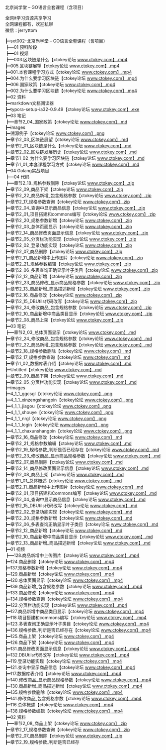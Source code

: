 北京尚学堂 – GO语言全套课程（含项目）

全网it学习资源共享学习<br>全网课程都有，欢迎私聊<br>微信：jerryttom<br>

┣━sxt002-北京尚学堂 – GO语言全套课程（含项目）<br> ┣━01 预科阶段<br> ┣━01 视频<br> ┣━003.区块链是什么【ctokey论坛 www.ctokey.com】.mp4<br> ┣━005.区块链展望【ctokey论坛 www.ctokey.com】.mp4<br> ┣━001.本套课程学习方式【ctokey论坛 www.ctokey.com】.mp4<br> ┣━004.为什么要学习区块链【ctokey论坛 www.ctokey.com】.mp4<br> ┣━006.国家政策【ctokey论坛 www.ctokey.com】.mp4<br> ┣━002.为什么要学习区块链【ctokey论坛 www.ctokey.com】.mp4<br> ┣━02 资料<br> ┣━markdown文档阅读器<br> ┣━typora-setup-ia32-0.9.49【ctokey论坛 www.ctokey.com】.exe<br> ┣━03 笔记<br> ┣━章节2_04_国家政策【ctokey论坛 www.ctokey.com】.md<br> ┣━images<br> ┣━溯源例子【ctokey论坛 www.ctokey.com】.png<br> ┣━章节2_03_区块链展望【ctokey论坛 www.ctokey.com】.md<br> ┣━章节2_01_区块链是什么【ctokey论坛 www.ctokey.com】.md<br> ┣━章节2_02_区块链发展历史【ctokey论坛 www.ctokey.com】.md<br> ┣━章节1_02_为什么要学习区块链【ctokey论坛 www.ctokey.com】.md<br> ┣━章节1_01_本套课程学习方式【ctokey论坛 www.ctokey.com】.md<br> ┣━04 Golang实战项目<br> ┣━04 代码<br> ┣━章节2_18_规格参数删除【ctokey论坛 www.ctokey.com】.zip<br> ┣━章节2_09_商品下架【ctokey论坛 www.ctokey.com】.zip<br> ┣━章节2_22_商品新增_包含规格参数【ctokey论坛 www.ctokey.com】.zip<br> ┣━章节2_17_规格参数查询【ctokey论坛 www.ctokey.com】.zip<br> ┣━章节2_04_查询中显示商品信息【ctokey论坛 www.ctokey.com】.zip<br> ┣━章节2_01_项目搭建和commons编写【ctokey论坛 www.ctokey.com】.zip<br> ┣━章节2_20_规格参数新增【ctokey论坛 www.ctokey.com】.zip<br> ┣━章节2_03_总体页面显示【ctokey论坛 www.ctokey.com】.zip<br> ┣━章节2_14_商品修改页面显示信息【ctokey论坛 www.ctokey.com】.zip<br> ┣━章节2_05_分页栏功能实现【ctokey论坛 www.ctokey.com】.zip<br> ┣━章节2_02_登录功能实现【ctokey论坛 www.ctokey.com】.zip<br> ┣━章节2_07_商品删除【ctokey论坛 www.ctokey.com】.zip<br> ┣━章节2_11_商品新增中上传图片【ctokey论坛 www.ctokey.com】.zip<br> ┣━章节2_21_规格参数编辑【ctokey论坛 www.ctokey.com】.zip<br> ┣━章节2_06_多表查询正确显示叶子类目【ctokey论坛 www.ctokey.com】.zip<br> ┣━章节2_12_商品新增【ctokey论坛 www.ctokey.com】.zip<br> ┣━章节2_23_商品修改_显示商品规格参数【ctokey论坛 www.ctokey.com】.zip<br> ┣━章节2_13_商品新增_商品描述新增【ctokey论坛 www.ctokey.com】.zip<br> ┣━章节2_16_商品修改【ctokey论坛 www.ctokey.com】.zip<br> ┣━章节2_15_DBUtils代码改写【ctokey论坛 www.ctokey.com】.zip<br> ┣━章节2_24_修改商品_包含规格参数【ctokey论坛 www.ctokey.com】.zip<br> ┣━章节2_10_商品新增中商品类目显示【ctokey论坛 www.ctokey.com】.zip<br> ┣━章节2_08_商品上架【ctokey论坛 www.ctokey.com】.zip<br> ┣━03 笔记<br> ┣━章节2_03_总体页面显示【ctokey论坛 www.ctokey.com】.md<br> ┣━章节2_24_修改商品_包含规格参数【ctokey论坛 www.ctokey.com】.md<br> ┣━章节2_22_商品新增_包含规格参数【ctokey论坛 www.ctokey.com】.md<br> ┣━章节2_18_规格参数删除【ctokey论坛 www.ctokey.com】.md<br> ┣━章节2_17_规格参数查询【ctokey论坛 www.ctokey.com】.md<br> ┣━章节1_02_数据库表介绍【ctokey论坛 www.ctokey.com】.md<br> ┣━Untitled【ctokey论坛 www.ctokey.com】.md<br> ┣━章节2_09_商品下架【ctokey论坛 www.ctokey.com】.md<br> ┣━章节2_05_分页栏功能实现【ctokey论坛 www.ctokey.com】.md<br> ┣━images<br> ┣━4_1_1_ggcsgl【ctokey论坛 www.ctokey.com】.png<br> ┣━4_1_1_xinzengshangpin【ctokey论坛 www.ctokey.com】.png<br> ┣━4_1_1_jiagou【ctokey论坛 www.ctokey.com】.png<br> ┣━4_1_1_shouye【ctokey论坛 www.ctokey.com】.png<br> ┣━4_1_1_nrgl【ctokey论坛 www.ctokey.com】.png<br> ┣━4_1_1_login【ctokey论坛 www.ctokey.com】.png<br> ┣━4_1_1_chaxunshangpin【ctokey论坛 www.ctokey.com】.png<br> ┣━章节2_16_商品修改【ctokey论坛 www.ctokey.com】.md<br> ┣━章节2_21_规格参数编辑【ctokey论坛 www.ctokey.com】.md<br> ┣━章节2_19_规格参数_判断是否已经存在【ctokey论坛 www.ctokey.com】.md<br> ┣━章节2_23_修改商品_显示商品规格参数【ctokey论坛 www.ctokey.com】.md<br> ┣━章节2_07_商品删除【ctokey论坛 www.ctokey.com】.md<br> ┣━章节2_14_商品修改页面显示信息【ctokey论坛 www.ctokey.com】.md<br> ┣━章节2_08_商品上架【ctokey论坛 www.ctokey.com】.md<br> ┣━章节1_01_总体概述【ctokey论坛 www.ctokey.com】.md<br> ┣━章节2_11_商品新增中上传图片【ctokey论坛 www.ctokey.com】.md<br> ┣━章节2_01_项目搭建和Commons编写【ctokey论坛 www.ctokey.com】.md<br> ┣━章节2_04_查询中显示商品信息【ctokey论坛 www.ctokey.com】.md<br> ┣━章节2_15_DBUtils代码改写【ctokey论坛 www.ctokey.com】.md<br> ┣━章节2_02_登录功能实现【ctokey论坛 www.ctokey.com】.md<br> ┣━章节2_20_规格参数新增【ctokey论坛 www.ctokey.com】.md<br> ┣━章节2_06_多表查询正确显示叶子类目【ctokey论坛 www.ctokey.com】.md<br> ┣━章节2_12_商品新增【ctokey论坛 www.ctokey.com】.md<br> ┣━章节2_10_商品新增中商品类目显示【ctokey论坛 www.ctokey.com】.md<br> ┣━章节2_13_商品新增_商品描述新增【ctokey论坛 www.ctokey.com】.md<br> ┣━01 视频<br> ┣━128.商品新增中上传图片【ctokey论坛 www.ctokey.com】.mp4<br> ┣━124.商品删除【ctokey论坛 www.ctokey.com】.mp4<br> ┣━137.规格参数新增【ctokey论坛 www.ctokey.com】.mp4<br> ┣━129.商品新增【ctokey论坛 www.ctokey.com】.mp4<br> ┣━120.总体页面显示【ctokey论坛 www.ctokey.com】.mp4<br> ┣━139.商品新增_包含规格参数【ctokey论坛 www.ctokey.com】.mp4<br> ┣━133.商品修改【ctokey论坛 www.ctokey.com】.mp4<br> ┣━134.规格参数查询【ctokey论坛 www.ctokey.com】.mp4<br> ┣━122.分页栏功能实现【ctokey论坛 www.ctokey.com】.mp4<br> ┣━127.商品新增中商品类目显示【ctokey论坛 www.ctokey.com】.mp4<br> ┣━118.项目搭建和commons编写【ctokey论坛 www.ctokey.com】.mp4<br> ┣━123.多表查询正确显示叶子类目【ctokey论坛 www.ctokey.com】.mp4<br> ┣━136.规格参数_判断是否已经存在【ctokey论坛 www.ctokey.com】.mp4<br> ┣━125.商品上架【ctokey论坛 www.ctokey.com】.mp4<br> ┣━126.商品下架【ctokey论坛 www.ctokey.com】.mp4<br> ┣━131.商品修改页面显示信息【ctokey论坛 www.ctokey.com】.mp4<br> ┣━132.DBUtils代码改写【ctokey论坛 www.ctokey.com】.mp4<br> ┣━119.登录功能实现【ctokey论坛 www.ctokey.com】.mp4<br> ┣━121.查询中显示商品信息【ctokey论坛 www.ctokey.com】.mp4<br> ┣━117.数据库表介绍【ctokey论坛 www.ctokey.com】.mp4<br> ┣━140.修改商品_显示商品规格参数【ctokey论坛 www.ctokey.com】.mp4<br> ┣━130.商品新增_商品描述新增【ctokey论坛 www.ctokey.com】.mp4<br> ┣━135.规格参数删除【ctokey论坛 www.ctokey.com】.mp4<br> ┣━141.修改商品_包含规格参数【ctokey论坛 www.ctokey.com】.mp4<br> ┣━116.总体概述【ctokey论坛 www.ctokey.com】.mp4<br> ┣━138.规格参数编辑【ctokey论坛 www.ctokey.com】.mp4<br> ┣━02 资料<br> ┣━章节2_08_商品上架【ctokey论坛 www.ctokey.com】.zip<br> ┣━章节2_17_规格参数查询【ctokey论坛 www.ctokey.com】.zip<br> ┣━章节2_07_商品删除【ctokey论坛 www.ctokey.com】.zip<br> ┣━章节2_19_规格参数_判断是否已经存